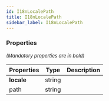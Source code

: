```yaml
---
id: I18nLocalePath
title: I18nLocalePath
sidebar_label: I18nLocalePath
---
```




### Properties

<font size="2"><i>(Mandatory properties are in bold)</i></font>

| Properties | Type | Description |
| --------- | ---- | ----------- |
| **locale** | string |  |
| path | string |  |
